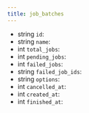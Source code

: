 ```yaml
---
title: job_batches  
---
```


- <span class="type">string</span>  <span class="v-identifier">`id`</span>:
- <span class="type">string</span>  <span class="v-identifier">`name`</span>:
- <span class="type">int</span>  <span class="v-identifier">`total_jobs`</span>:
- <span class="type">int</span>  <span class="v-identifier">`pending_jobs`</span>:
- <span class="type">int</span>  <span class="v-identifier">`failed_jobs`</span>:
- <span class="type">string</span>  <span class="v-identifier">`failed_job_ids`</span>:
- <span class="type">string</span>  <span class="v-identifier">`options`</span>:
- <span class="type">int</span>  <span class="v-identifier">`cancelled_at`</span>:
- <span class="type">int</span>  <span class="v-identifier">`created_at`</span>:
- <span class="type">int</span>  <span class="v-identifier">`finished_at`</span>:
